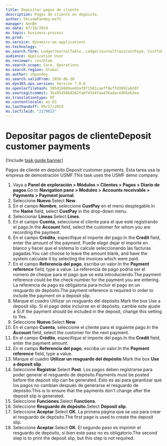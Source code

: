 ```yaml
---
title: Depositar pagos de cliente
description: Pagos de cliente en depósito.
author: ShivamPandey-msft
manager: AnnBe
ms.date: 07/18/2019
ms.topic: business-process
ms.prod: ''
ms.service: dynamics-ax-applications
ms.technology: ''
ms.search.form: LedgerJournalTable, LedgerJournalTransCustPaym, CustTableLookup
audience: Application User
ms.reviewer: roschlom
ms.search.scope: Core, Operations
ms.search.region: Global
ms.author: shpandey
ms.search.validFrom: 2016-06-30
ms.dyn365.ops.version: Version 7.0.0
ms.openlocfilehash: 595d1b609ae83af8f1581caeff9ef7d3892a6207
ms.sourcegitcommit: 3ba95d50b8262fa0f43d4faad76adac4d05eb3ea
ms.translationtype: HT
ms.contentlocale: es-ES
ms.lasthandoff: 09/27/2019
ms.locfileid: "2179823"
---
```

# <a name="deposit-customer-payments"></a><span data-ttu-id="3bb02-103">Depositar pagos de cliente</span><span class="sxs-lookup"><span data-stu-id="3bb02-103">Deposit customer payments</span></span>

[!include [task guide banner](../../includes/task-guide-banner.md)]

<span data-ttu-id="3bb02-104">Pagos de cliente en depósito.</span><span class="sxs-lookup"><span data-stu-id="3bb02-104">Deposit customer payments.</span></span> <span data-ttu-id="3bb02-105">Esta tarea usa la empresa de demostración USMF.</span><span class="sxs-lookup"><span data-stu-id="3bb02-105">This task uses the USMF demo company.</span></span>

1. <span data-ttu-id="3bb02-106">Vaya a **Panel de exploración > Módulos > Clientes > Pagos > Diario de pagos**.</span><span class="sxs-lookup"><span data-stu-id="3bb02-106">Go to **Navigation pane > Modules > Accounts receivable > Payments > Payment journal**.</span></span>
2. <span data-ttu-id="3bb02-107">Seleccione **Nuevo**.</span><span class="sxs-lookup"><span data-stu-id="3bb02-107">Select **New**.</span></span>
3. <span data-ttu-id="3bb02-108">En el campo **Nombre**, seleccione **CustPay** en el menú desplegable.</span><span class="sxs-lookup"><span data-stu-id="3bb02-108">In the **Name** field, select **CustPay** in the drop-down menu.</span></span>
4. <span data-ttu-id="3bb02-109">Seleccionar **Líneas**.</span><span class="sxs-lookup"><span data-stu-id="3bb02-109">Select **Lines**.</span></span>
5. <span data-ttu-id="3bb02-110">En el campo **Cuenta**, seleccione el cliente para el que esté registrando el pago.</span><span class="sxs-lookup"><span data-stu-id="3bb02-110">In the **Account** field, select the customer for whom you are recording the payment.</span></span>
6. <span data-ttu-id="3bb02-111">En el campo **Crédito**, especifique el importe del pago.</span><span class="sxs-lookup"><span data-stu-id="3bb02-111">In the **Credit** field, enter the amount of the payment.</span></span> <span data-ttu-id="3bb02-112">Puede elegir dejar el importe en blanco y hacer que el sistema lo calcule seleccionando las facturas pagadas.</span><span class="sxs-lookup"><span data-stu-id="3bb02-112">You can choose to leave the amount blank, and have the system calculate it by selecting the invoices which were paid.</span></span>  
7. <span data-ttu-id="3bb02-113">En el campo **Referencia del pago**, escriba un valor.</span><span class="sxs-lookup"><span data-stu-id="3bb02-113">In the **Payment reference** field, type a value.</span></span> <span data-ttu-id="3bb02-114">La referencia de pago podría ser el número de cheque para el pago que se está introduciendo.</span><span class="sxs-lookup"><span data-stu-id="3bb02-114">The payment reference could be the check number for the payment you are entering.</span></span> <span data-ttu-id="3bb02-115">La referencia de pago es obligatoria para incluir el pago en un resguardo de depósito.</span><span class="sxs-lookup"><span data-stu-id="3bb02-115">The payment reference is required in order to include the payment on a deposit slip.</span></span>  
8. <span data-ttu-id="3bb02-116">Marque el cuadro Utilizar un resguardo del depósito.</span><span class="sxs-lookup"><span data-stu-id="3bb02-116">Mark the box Use a deposit slip.</span></span> <span data-ttu-id="3bb02-117">Si el pago debe incluirse en el depósito, cambie este ajuste a Sí.</span><span class="sxs-lookup"><span data-stu-id="3bb02-117">If the payment should be included in the deposit, change this setting to Yes.</span></span>  
9. <span data-ttu-id="3bb02-118">Seleccione **Nuevo**.</span><span class="sxs-lookup"><span data-stu-id="3bb02-118">Select **New**.</span></span>
10. <span data-ttu-id="3bb02-119">En el campo **Cuenta**, seleccione el cliente para el siguiente pago.</span><span class="sxs-lookup"><span data-stu-id="3bb02-119">In the **Account** field, select the customer for the next payment.</span></span>
11. <span data-ttu-id="3bb02-120">En el campo **Crédito**, especifique el importe del pago.</span><span class="sxs-lookup"><span data-stu-id="3bb02-120">In the **Credit** field, enter the payment amount.</span></span>
12. <span data-ttu-id="3bb02-121">En el campo **Referencia del pago**, escriba un valor.</span><span class="sxs-lookup"><span data-stu-id="3bb02-121">In the **Payment reference** field, type a value.</span></span>
13. <span data-ttu-id="3bb02-122">Marque el cuadro **Utilizar un resguardo del depósito**.</span><span class="sxs-lookup"><span data-stu-id="3bb02-122">Mark the box **Use a deposit slip**.</span></span>
14. <span data-ttu-id="3bb02-123">Seleccione **Registrar**.</span><span class="sxs-lookup"><span data-stu-id="3bb02-123">Select **Post**.</span></span> <span data-ttu-id="3bb02-124">Los pagos deben registrarse para poder generar el resguardo de depósito.</span><span class="sxs-lookup"><span data-stu-id="3bb02-124">Payments must be posted before the deposit slip can be generated.</span></span> <span data-ttu-id="3bb02-125">Esto es así para garantizar que los pagos no cambian después de generarse el resguardo de depósito.</span><span class="sxs-lookup"><span data-stu-id="3bb02-125">This is to ensure that the payments don't change after the deposit slip is generated.</span></span>  
15. <span data-ttu-id="3bb02-126">Seleccione **Funciones**.</span><span class="sxs-lookup"><span data-stu-id="3bb02-126">Select **Functions**.</span></span>
16. <span data-ttu-id="3bb02-127">Seleccione **Resguardo de depósito**.</span><span class="sxs-lookup"><span data-stu-id="3bb02-127">Select **Deposit slip**.</span></span>
17. <span data-ttu-id="3bb02-128">Seleccione **Aceptar**.</span><span class="sxs-lookup"><span data-stu-id="3bb02-128">Select **OK**.</span></span> <span data-ttu-id="3bb02-129">La primera página que se usa para crear el resguardo de depósito.</span><span class="sxs-lookup"><span data-stu-id="3bb02-129">The first page is used to create the deposit slip.</span></span>  
18. <span data-ttu-id="3bb02-130">Seleccione **Aceptar**.</span><span class="sxs-lookup"><span data-stu-id="3bb02-130">Select **OK**.</span></span> <span data-ttu-id="3bb02-131">El segundo paso es imprimir el resguardo de depósito, si bien este paso no es obligatorio.</span><span class="sxs-lookup"><span data-stu-id="3bb02-131">The second step is to print the deposit slip, but this step is not required.</span></span>  

